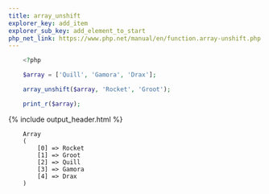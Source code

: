 ```yaml
---
title: array_unshift
explorer_key: add_item
explorer_sub_key: add_element_to_start
php_net_link: https://www.php.net/manual/en/function.array-unshift.php
---
```


```php
    <?php

    $array = ['Quill', 'Gamora', 'Drax'];

    array_unshift($array, 'Rocket', 'Groot'); 

    print_r($array);
```

{% include output_header.html %}

```console
    Array
    (
        [0] => Rocket
        [1] => Groot
        [2] => Quill
        [3] => Gamora
        [4] => Drax
    )
```